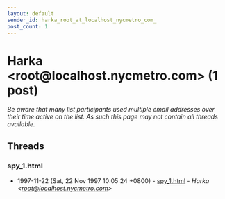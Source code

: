 ```yaml
---
layout: default
sender_id: harka_root_at_localhost_nycmetro_com_
post_count: 1
---
```


# Harka <root<span>@</span>localhost.nycmetro.com> (1 post)

_Be aware that many list participants used multiple email addresses over their time active on the list. As such this page may not contain all threads available._

## Threads

### spy_1.html
+ 1997-11-22 (Sat, 22 Nov 1997 10:05:24 +0800) - [spy_1.html](/archive/1997/11/8d1dd4e5a60405772328f53cfb66d62351064cc9fcc7b1dc24858cb6f00ce67b) - _Harka \<root@localhost.nycmetro.com\>_


